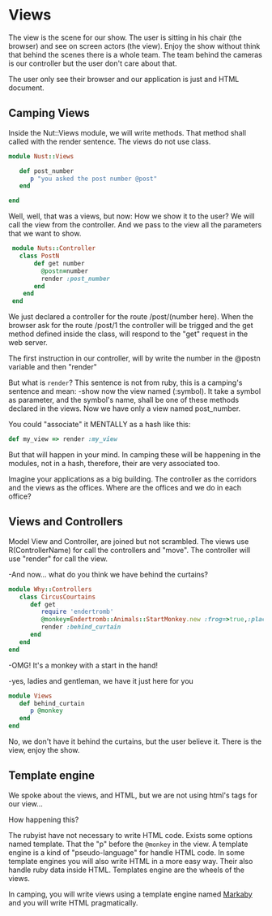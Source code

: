 # Views

The view is the scene for our show. The user is sitting in his chair
(the browser) and see on screen actors (the view). Enjoy the show
without think that behind the scenes there is a whole team. The team
behind the cameras is our controller but the user don't care about
that.

The user only see their browser and our application is just and HTML document.


## Camping Views

Inside the Nut::Views module, we will write methods. That method shall called
with the render sentence. The views do not use class.

```ruby
module Nust::Views

   def post_number
      p "you asked the post number @post"
   end

end
```

Well, well, that was a views, but now: How we show it to the user? We will call
the view from the controller. And we pass to the view all the parameters that we
want to show.

```ruby
 module Nuts::Controller
   class PostN
       def get number
         @postn=number
         render :post_number
       end
    end
 end
```

We just declared a controller for the route /post/(number here). When the browser
ask for the route /post/1 the controller will be trigged and the get
method defined inside the class, will respond to the "get" request in
the web server.

The first instruction in our controller, will by write the number in the @postn
variable and then "render"

But what is `render`? This sentence is not from ruby, this is a camping's
sentence and mean: -show now the view named (:symbol). It take a symbol
as parameter, and the symbol's name, shall be one of these methods
declared in the views. Now we have only a view named post_number.

You could "associate" it MENTALLY as a hash like this:

```ruby
def my_view => render :my_view
```

But that will happen in your mind. In camping these will be happening in
the modules, not in a hash, therefore, their are very associated too.

Imagine your applications as a big building. The controller as the
corridors and the views as the offices. Where are the offices and we do
in each office?

## Views and Controllers

Model View and Controller, are joined but not scrambled. The views use
R(ControllerName) for call the controllers and "move". The controller
will use "render" for call the view.

-And now... what do you think we have behind the curtains?

```ruby
module Why::Controllers
   class CircusCourtains
      def get
         require 'endertromb'
         @monkey=Endertromb::Animals::StartMonkey.new :frog=>true,:place=>:hand
         render :behind_curtain
      end
   end
end
```

-OMG! It's a monkey with a start in the hand!

-yes, ladies and gentleman, we have it just here for you

```ruby
module Views
   def behind_curtain
      p @monkey
   end
end
```

No, we don't have it behind the curtains, but the user believe it. There
is the view, enjoy the show.

## Template engine

We spoke about the views, and HTML, but we are not using html's tags for
our view...

How happening this?

The rubyist have not necessary to write HTML code. Exists some options
named template. That the "p" before the `@monkey` in the view. A template
engine is a kind of "pseudo-language" for handle HTML code. In some
template engines you will also write HTML in a more easy way. Their also
handle ruby data inside HTML. Templates engine are the wheels of the
views.

In camping, you will write views using a template engine named
[Markaby](05_more_about_markaby.md) and you will write HTML pragmatically.
